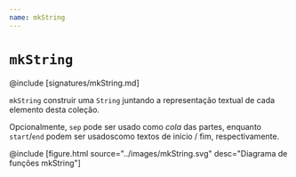 ```yaml
---
name: mkString
---
```


# `mkString`

@include [signatures/mkString.md]

`mkString` construir uma `String` juntando a representação textual de cada elemento desta coleção.

Opcionalmente, `sep` pode ser usado como _cola_ das partes, enquanto `start`/`end` podem ser usados ​​como textos de início / fim, respectivamente.

@include [figure.html source="../images/mkString.svg" desc="Diagrama de funções mkString"]
